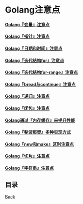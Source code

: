 # Golang注意点

#### [Golang『变量』注意点](notice/GolangVariableNotice.md)
#### [Golang『指针』注意点](notice/GolangPointerNotice.md)
#### [Golang『日期和时间』注意点](notice/GolangTimeNotice.md)
#### [Golang『迭代结构for』注意点](notice/GolangForNotice.md)
#### [Golang『迭代结构for-range』注意点](notice/GolangForRangeNotice.md)
#### [Golang『bread与continue』注意点](notice/GolangBreakAndContinueNotice.md)
#### [Golang『递归』注意点](notice/GolangRecursiveNotice.md)
#### [Golang『闭包』注意点](notice/GolangClosureNotice.md)
#### [Golang通过『内存缓存』来提升性能](notice/GolangMomoryCacheNotice.md)
#### [Golang『斐波那契』多种实现方式](notice/GolangFibonacciMultipartNotice.md)
#### [Golang『new和make』区别注意点](notice/GolangNewAndMakeDiffNotice.md)
#### [Golang『切片』注意点](notice/GolangSliceNotice.md)
#### [Golang『字符串』注意点](notice/GolangStringNotice.md)

## 目录
[Back](../../README.md)